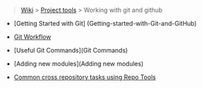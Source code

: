 > [Wiki](Home) > [Project tools](Project-tools) > Working with git and github

* [Getting Started with Git] (Getting-started-with-Git-and-GitHub)

* [Git Workflow](Git-Cribs)

* [Useful Git Commands](Git Commands)

* [Adding new modules](Adding new modules)

* [Common cross repository tasks using Repo Tools](git-hub-repo-tools)